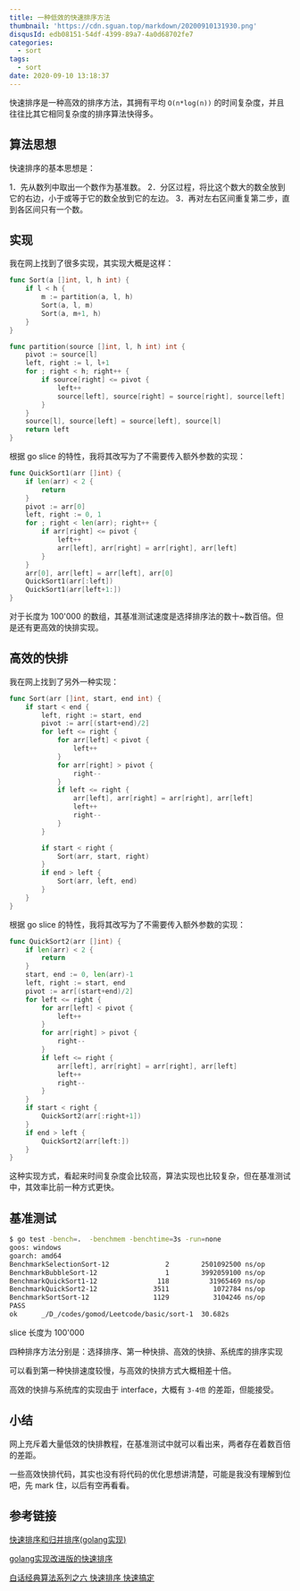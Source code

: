 ```yaml
---
title: 一种低效的快速排序方法
thumbnail: 'https://cdn.sguan.top/markdown/20200910131930.png'
disqusId: edb08151-54df-4399-89a7-4a0d68702fe7
categories:
  - sort
tags:
  - sort
date: 2020-09-10 13:18:37
---
```


快速排序是一种高效的排序方法，其拥有平均 `O(n*log(n))` 的时间复杂度，并且往往比其它相同复杂度的排序算法快得多。

<!-- more -->

## 算法思想

快速排序的基本思想是：

1．先从数列中取出一个数作为基准数。
2．分区过程，将比这个数大的数全放到它的右边，小于或等于它的数全放到它的左边。
3．再对左右区间重复第二步，直到各区间只有一个数。

## 实现

我在网上找到了很多实现，其实现大概是这样：

```go
func Sort(a []int, l, h int) {
	if l < h {
		m := partition(a, l, h)
		Sort(a, l, m)
		Sort(a, m+1, h)
	}
}

func partition(source []int, l, h int) int {
	pivot := source[l]
	left, right := l, l+1
	for ; right < h; right++ {
		if source[right] <= pivot {
			left++
			source[left], source[right] = source[right], source[left]
		}
	}
	source[l], source[left] = source[left], source[l]
	return left
}
```

根据 go slice 的特性，我将其改写为了不需要传入额外参数的实现：

```go
func QuickSort1(arr []int) {
	if len(arr) < 2 {
		return
	}
	pivot := arr[0]
	left, right := 0, 1
	for ; right < len(arr); right++ {
		if arr[right] <= pivot {
			left++
			arr[left], arr[right] = arr[right], arr[left]
		}
	}
	arr[0], arr[left] = arr[left], arr[0]
	QuickSort1(arr[:left])
	QuickSort1(arr[left+1:])
}
```

对于长度为 100'000 的数组，其基准测试速度是选择排序法的数十~数百倍。但是还有更高效的快排实现。

## 高效的快排

我在网上找到了另外一种实现：

```go
func Sort(arr []int, start, end int) {
	if start < end {
		left, right := start, end
		pivot := arr[(start+end)/2]
		for left <= right {
			for arr[left] < pivot {
				left++
			}
			for arr[right] > pivot {
				right--
			}
			if left <= right {
				arr[left], arr[right] = arr[right], arr[left]
				left++
				right--
			}
		}

		if start < right {
			Sort(arr, start, right)
		}
		if end > left {
			Sort(arr, left, end)
		}
	}
}
```

根据 go slice 的特性，我将其改写为了不需要传入额外参数的实现：

```go
func QuickSort2(arr []int) {
	if len(arr) < 2 {
		return
	}
	start, end := 0, len(arr)-1
	left, right := start, end
	pivot := arr[(start+end)/2]
	for left <= right {
		for arr[left] < pivot {
			left++
		}
		for arr[right] > pivot {
			right--
		}
		if left <= right {
			arr[left], arr[right] = arr[right], arr[left]
			left++
			right--
		}
	}
	if start < right {
		QuickSort2(arr[:right+1])
	}
	if end > left {
		QuickSort2(arr[left:])
	}
}
```

这种实现方式，看起来时间复杂度会比较高，算法实现也比较复杂，但在基准测试中，其效率比前一种方式更快。

## 基准测试

```bash
$ go test -bench=.  -benchmem -benchtime=3s -run=none
goos: windows
goarch: amd64
BenchmarkSelectionSort-12              2        2501092500 ns/op               8 B/op          1 allocs/op
BenchmarkBubbleSort-12                 1        3992059100 ns/op               0 B/op          0 allocs/op
BenchmarkQuickSort1-12               118          31965469 ns/op               0 B/op          0 allocs/op
BenchmarkQuickSort2-12              3511           1072784 ns/op               0 B/op          0 allocs/op
BenchmarkSortSort-12                1129           3104246 ns/op              64 B/op          2 allocs/op
PASS
ok      _/D_/codes/gomod/Leetcode/basic/sort-1  30.682s

```

slice 长度为 100'000

四种排序方法分别是：选择排序、第一种快排、高效的快排、系统库的排序实现

可以看到第一种快排速度较慢，与高效的快排方式大概相差十倍。

高效的快排与系统库的实现由于 interface，大概有 `3-4倍` 的差距，但能接受。 

## 小结

网上充斥着大量低效的快排教程，在基准测试中就可以看出来，两者存在着数百倍的差距。

一些高效快排代码，其实也没有将代码的优化思想讲清楚，可能是我没有理解到位吧，先 mark 住，以后有空再看看。
 
## 参考链接

[快速排序和归并排序(golang实现)](https://www.jianshu.com/p/458fbbe39f59)

[golang实现改进版的快速排序](https://studygolang.com/articles/3413)

[白话经典算法系列之六 快速排序 快速搞定](https://blog.csdn.net/MoreWindows/article/details/6684558)

